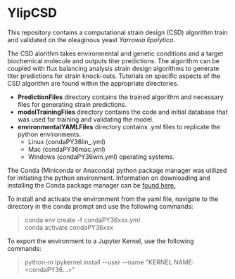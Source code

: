 # YlipCSD


This repository contains a computational strain design (CSD) algorithm train and validated on the oleaginous yeast *Yarrowia lipolytica*. <br>

The CSD alorithm takes environmental and genetic conditions and a target biochemical molecule and outputs titer predictions. The algorithm can be coupled with flux  balancing analysis strain design algorithms to generate titer predictions for strain knock-outs. Tutorials on specific aspects of the CSD algorithm are found within the appropriate directories.  


* **PredictionFiles** directory contains the trained algorithm and necessary files for generating strain predictions.
* **modelTrainingFiles** directory contains the code and initial database that was used for training and validating the model.  
* **environmentalYAMLFiles** directory contains .yml files to replicate the python environments.
  * Linux (condaPY36lin_.yml)
  * Mac (condaPY36mac.yml)
  * Windows (condaPY36win.yml) operating systems.

The Conda (Miniconda or Anaconda) python package manager was utilized for initiating the python environment. Information on downloading and installing the Conda package manager can be [found here.](https://docs.conda.io/projects/conda/en/latest/user-guide/install/)

To install and activate the environment from the yaml file, navigate to the directory in the conda prompt and use the following commands:

>conda env create -f condaPY36xxx.yml  
>conda activate condaPY36xxx

To export the environment to a Jupyter Kernel, use the following commands:
>python-m ipykernel install --user --name "KERNEL NAME: <condaPY36...>"
